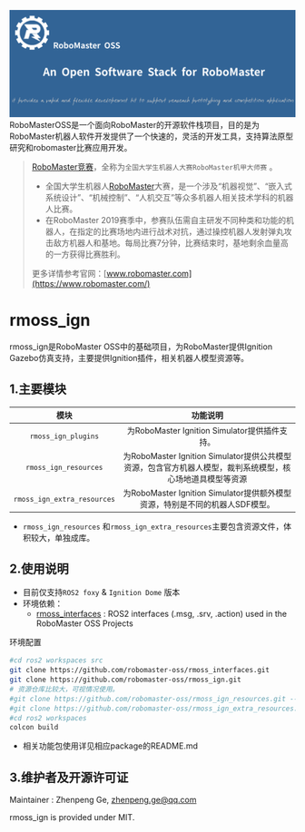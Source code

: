 ![](rmoss_bg.png)
RoboMasterOSS是一个面向RoboMaster的开源软件栈项目，目的是为RoboMaster机器人软件开发提供了一个快速的，灵活的开发工具，支持算法原型研究和robomaster比赛应用开发。

> [RoboMaster竞赛](https://www.robomaster.com/)，全称为`全国大学生机器人大赛RoboMaster机甲大师赛` 。
>
> - 全国大学生机器人[RoboMaster](https://www.robomaster.com/)大赛，是一个涉及“机器视觉”、“嵌入式系统设计”、“机械控制”、“人机交互”等众多机器人相关技术学科的机器人比赛。
> - 在RoboMaster 2019赛季中，参赛队伍需自主研发不同种类和功能的机器人，在指定的比赛场地内进行战术对抗，通过操控机器人发射弹丸攻击敌方机器人和基地。每局比赛7分钟，比赛结束时，基地剩余血量高的一方获得比赛胜利。
>
> 更多详情参考官网：[www.robomaster.com](https://www.robomaster.com/)

# rmoss_ign

rmoss_ign是RoboMaster OSS中的基础项目，为RoboMaster提供Ignition Gazebo仿真支持，主要提供Ignition插件，相关机器人模型资源等。

## 1.主要模块

|            模块             |                           功能说明                           |
| :-------------------------: | :----------------------------------------------------------: |
|     `rmoss_ign_plugins`     |        为RoboMaster Ignition Simulator提供插件支持。         |
|    `rmoss_ign_resources`    | 为RoboMaster Ignition Simulator提供公共模型资源，包含官方机器人模型，裁判系统模型，核心场地道具模型等资源 |
| `rmoss_ign_extra_resources` | 为RoboMaster Ignition Simulator提供额外模型资源，特别是不同的机器人SDF模型。 |

* `rmoss_ign_resources` 和`rmoss_ign_extra_resources`主要包含资源文件，体积较大，单独成库。

## 2.使用说明

* 目前仅支持`ROS2 foxy` & `Ignition Dome` 版本
* 环境依赖：
  *  [rmoss_interfaces](https://github.com/robomaster-oss/rmoss_interfaces) : ROS2 interfaces (.msg, .srv, .action) used in the RoboMaster OSS Projects

环境配置

```bash
#cd ros2 workspaces src
git clone https://github.com/robomaster-oss/rmoss_interfaces.git
git clone https://github.com/robomaster-oss/rmoss_ign.git
# 资源仓库比较大，可视情况使用。
#git clone https://github.com/robomaster-oss/rmoss_ign_resources.git --depth=1
#git clone https://github.com/robomaster-oss/rmoss_ign_extra_resources.git --depth=1
#cd ros2 workspaces
colcon build
```

* 相关功能包使用详见相应package的README.md

## 3.维护者及开源许可证

Maintainer : Zhenpeng Ge,  zhenpeng.ge@qq.com

rmoss_ign is provided under MIT.

